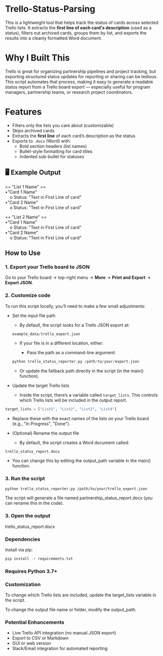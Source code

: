 # Trello-Status-Parsing
This is a lightweight tool that helps track the status of cards across selected Trello lists. It extracts the **first line of each card's description** (used as a status), filters out archived cards, groups them by list, and exports the results into a cleanly formatted Word document.

# Why I Built This
Trello is great for organizing partnership pipelines and project tracking, but exporting structured status updates for reporting or sharing can be tedious. This script automates that process, making it easy to generate a readable status report from a Trello board export — especially useful for program managers, partnership teams, or research project coordinators.

# Features
- Filters only the lists you care about (customizable)
- Skips archived cards
- Extracts the **first line** of each card’s description as the status
- Exports to `.docx` (Word) with:
  - Bold section headers (list names)
  - Bullet-style formatting for card titles
  - Indented sub-bullet for statuses

## 🖥️ Example Output
== "List 1 Name" ==<br>
•"Card 1 Name"<br>
&nbsp;&nbsp;&nbsp;&nbsp;o Status: "Text in First Line of card"
  <br>
•"Card 2 Name"<br>
&nbsp;&nbsp;&nbsp;&nbsp;o Status: "Text in First Line of card"
<br>

== "List 2 Name" ==<br>
•"Card 1 Name"<br>
&nbsp;&nbsp;&nbsp;&nbsp;o Status: "Text in First Line of card"
  <br>
•"Card 2 Name"<br>
&nbsp;&nbsp;&nbsp;&nbsp;o Status: "Text in First Line of card"
<br>


## How to Use

### 1. Export your Trello board to JSON

Go to your Trello board → top-right menu → **More** → **Print and Export** → **Export JSON**.
### 2. Customize code

To run this script locally, you’ll need to make a few small adjustments:

- Set the input file path

  - By default, the script looks for a Trello JSON export at: 
  ```python
  example_data/trello_export.json
  ```
  - If your file is in a different location, either:
  
    - Pass the path as a command-line argument:
  ```python
  python trello_status_reporter.py /path/to/your/export.json
  ```
  
    - Or update the fallback path directly in the script (in the main() function).

- Update the target Trello lists

  - Inside the script, there’s a variable called `target_lists`. This controls which Trello lists will be included in the output report.
```python
target_lists = ["List1", "List2", "List3", "List4"]
```

  - Replace these with the exact names of the lists on your Trello board (e.g., "In Progress", "Done").

- (Optional) Rename the output file

  - By default, the script creates a Word document called:
```
trello_status_report.docx
```

  - You can change this by editing the output_path variable in the main() function.
### 3. Run the script

```bash
python trello_status_reporter.py /path/to/your/trello_export.json
```

The script will generate a file named partnership_status_report.docx (you can rename this in the code).

### 3. Open the output
trello_status_report.docx


### Dependencies

Install via pip:

```bash
pip install -r requirements.txt
```

### Requires Python 3.7+

### Customization

To change which Trello lists are included, update the target_lists variable in the script.

To change the output file name or folder, modify the output_path.

### Potential Enhancements

- Live Trello API integration (no manual JSON export)
- Export to CSV or Markdown
- GUI or web version
- Slack/Email integration for automated reporting

